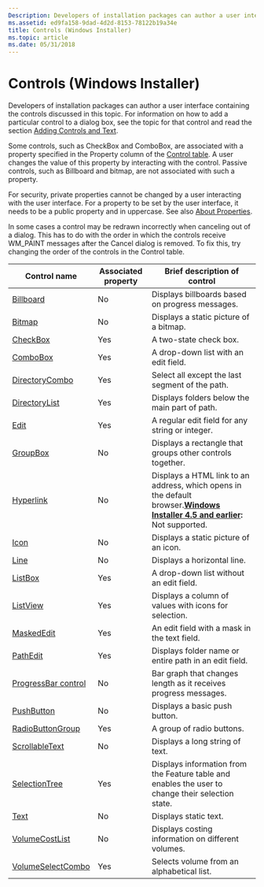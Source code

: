 ```yaml
---
Description: Developers of installation packages can author a user interface containing the controls discussed in this topic.
ms.assetid: ed9fa158-9dad-4d2d-8153-78122b19a34e
title: Controls (Windows Installer)
ms.topic: article
ms.date: 05/31/2018
---
```


# Controls (Windows Installer)

Developers of installation packages can author a user interface containing the controls discussed in this topic. For information on how to add a particular control to a dialog box, see the topic for that control and read the section [Adding Controls and Text](adding-controls-and-text.md).

Some controls, such as CheckBox and ComboBox, are associated with a property specified in the Property column of the [Control table](control-table.md). A user changes the value of this property by interacting with the control. Passive controls, such as Billboard and bitmap, are not associated with such a property.

For security, private properties cannot be changed by a user interacting with the user interface. For a property to be set by the user interface, it needs to be a public property and in uppercase. See also [About Properties](about-properties.md).

In some cases a control may be redrawn incorrectly when canceling out of a dialog. This has to do with the order in which the controls receive WM\_PAINT messages after the Cancel dialog is removed. To fix this, try changing the order of the controls in the Control table.



| Control name                                       | Associated property | Brief description of control                                                                                                                                                          |
|----------------------------------------------------|---------------------|---------------------------------------------------------------------------------------------------------------------------------------------------------------------------------------|
| [Billboard](billboard-control.md)                 | No                  | Displays billboards based on progress messages.                                                                                                                                       |
| [Bitmap](bitmap-control.md)                       | No                  | Displays a static picture of a bitmap.                                                                                                                                                |
| [CheckBox](checkbox-control.md)                   | Yes                 | A two-state check box.                                                                                                                                                                |
| [ComboBox](combobox-control.md)                   | Yes                 | A drop-down list with an edit field.                                                                                                                                                  |
| [DirectoryCombo](directorycombo-control.md)       | Yes                 | Select all except the last segment of the path.                                                                                                                                       |
| [DirectoryList](directorylist-control.md)         | Yes                 | Displays folders below the main part of path.                                                                                                                                         |
| [Edit](edit-control.md)                           | Yes                 | A regular edit field for any string or integer.                                                                                                                                       |
| [GroupBox](groupbox-control.md)                   | No                  | Displays a rectangle that groups other controls together.                                                                                                                             |
| [Hyperlink](hyperlink-control.md)                 | No                  | Displays a HTML link to an address, which opens in the default browser.**[Windows Installer 4.5 and earlier](not-supported-in-windows-installer-4-5.md):** Not supported.<br/> |
| [Icon](icon-control.md)                           | No                  | Displays a static picture of an icon.                                                                                                                                                 |
| [Line](line-control.md)                           | No                  | Displays a horizontal line.                                                                                                                                                           |
| [ListBox](listbox-control.md)                     | Yes                 | A drop-down list without an edit field.                                                                                                                                               |
| [ListView](listview-control.md)                   | Yes                 | Displays a column of values with icons for selection.                                                                                                                                 |
| [MaskedEdit](maskededit-control.md)               | Yes                 | An edit field with a mask in the text field.                                                                                                                                          |
| [PathEdit](pathedit-control.md)                   | Yes                 | Displays folder name or entire path in an edit field.                                                                                                                                 |
| [ProgressBar control](progressbar-control.md)     | No                  | Bar graph that changes length as it receives progress messages.                                                                                                                       |
| [PushButton](pushbutton-control.md)               | No                  | Displays a basic push button.                                                                                                                                                         |
| [RadioButtonGroup](radiobuttongroup-control.md)   | Yes                 | A group of radio buttons.                                                                                                                                                             |
| [ScrollableText](scrollabletext-control.md)       | No                  | Displays a long string of text.                                                                                                                                                       |
| [SelectionTree](selectiontree-control.md)         | Yes                 | Displays information from the Feature table and enables the user to change their selection state.                                                                                     |
| [Text](text-control.md)                           | No                  | Displays static text.                                                                                                                                                                 |
| [VolumeCostList](volumecostlist-control.md)       | No                  | Displays costing information on different volumes.                                                                                                                                    |
| [VolumeSelectCombo](volumeselectcombo-control.md) | Yes                 | Selects volume from an alphabetical list.                                                                                                                                             |



 

 

 




